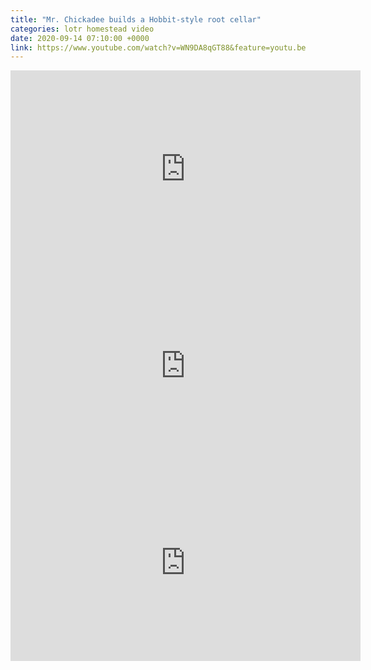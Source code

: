 ```yaml
---
title: "Mr. Chickadee builds a Hobbit-style root cellar"
categories: lotr homestead video
date: 2020-09-14 07:10:00 +0000
link: https://www.youtube.com/watch?v=WN9DA8qGT88&feature=youtu.be
---
```

<div><iframe width="560" height="315" src="https://www.youtube-nocookie.com/embed/WN9DA8qGT88" frameborder="0" allow="accelerometer; autoplay; clipboard-write; encrypted-media; gyroscope; picture-in-picture" allowfullscreen></iframe></div>

<div><iframe width="560" height="315" src="https://www.youtube-nocookie.com/embed/5uqtqETXNY8" frameborder="0" allow="accelerometer; autoplay; clipboard-write; encrypted-media; gyroscope; picture-in-picture" allowfullscreen></iframe></div>

<div><iframe width="560" height="315" src="https://www.youtube-nocookie.com/embed/G-_gWrdUQZ8" frameborder="0" allow="accelerometer; autoplay; clipboard-write; encrypted-media; gyroscope; picture-in-picture" allowfullscreen></iframe></div>